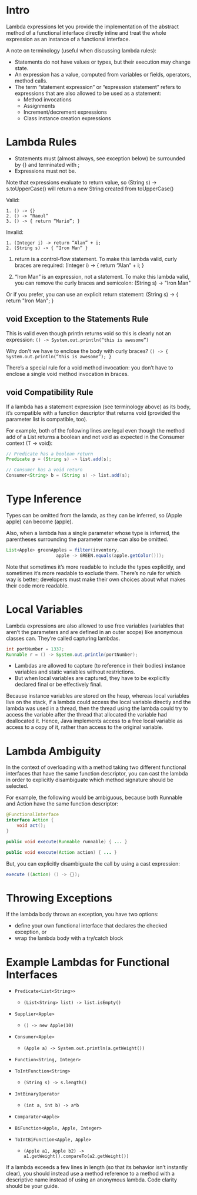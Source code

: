 # Intro

Lambda expressions let you provide the implementation of the abstract method of a functional interface directly inline and treat the whole expression as an instance of a functional interface.

A note on terminology (useful when discussing lambda rules):

- Statements do not have values or types, but their execution may change state.
- An expression has a value, computed from variables or fields, operators, method calls.
- The term “statement expression” or “expression statement” refers to expressions that are also allowed to be used as a statement:
	- Method invocations
	- Assignments
	- Increment/decrement expressions
	- Class instance creation expressions

# Lambda Rules

- Statements must (almost always, see exception below) be surrounded by {} and terminated with ;
- Expressions must not be.

Note that expressions evaluate to return value, so (String s) -> s.toUpperCase() will return a new String created from toUpperCase()

Valid:
```
1. () -> {}
2. () -> “Raoul”
3. () -> { return “Mario”; }
```

Invalid:

```
1. (Integer i) -> return “Alan” + i;
2. (String s) -> { “Iron Man” }
```

1. return is a control-flow statement. To make this lambda valid, curly braces are required: (Integer i) -> { return “Alan” + i; }

2. “Iron Man” is an expression, not a statement. To make this lambda valid, you can remove the curly braces and semicolon: (String s) -> "Iron Man"

Or if you prefer, you can use an explicit return statement: (String s) -> { return "Iron Man"; }

## void Exception to the Statements Rule

This is valid even though println returns void so this is clearly not an expression: `() -> System.out.println(“this is awesome”)`

Why don't we have to enclose the body with curly braces? `() -> { System.out.println(“this is awesome”); }`

There’s a special rule for a void method invocation: you don’t have to enclose a single void method invocation in braces.

## void Compatibility Rule

If a lambda has a statement expression (see terminology above) as its body, it’s compatible with a function descriptor that returns void (provided the parameter list is compatible, too).

For example, both of the following lines are legal even though the method add of a List returns a boolean and not void as expected in the Consumer context (T -> void):

```java
// Predicate has a boolean return  
Predicate p = (String s) -> list.add(s);  

// Consumer has a void return  
Consumer<String> b = (String s) -> list.add(s);
```

# Type Inference

Types can be omitted from the lamda, as they can be inferred, so (Apple apple) can become (apple).

Also, when a lambda has a single parameter whose type is inferred, the parentheses surrounding the parameter name can also be omitted.

```java
List<Apple> greenApples = filter(inventory,
                   apple -> GREEN.equals(apple.getColor()));  
```

Note that sometimes it’s more readable to include the types explicitly, and sometimes it’s more readable to exclude them. There’s no rule for which way is better; developers must make their own choices about what makes their code more readable.

# Local Variables

Lambda expressions are also allowed to use free variables (variables that aren’t the parameters and are defined in an outer scope) like anonymous classes can. They’re called capturing lambdas.

```java
int portNumber = 1337;
Runnable r = () -> System.out.println(portNumber);
```

- Lambdas are allowed to capture (to reference in their bodies) instance variables and static variables without restrictions.
- But when local variables are captured, they have to be explicitly declared final or be effectively final.

Because instance variables are stored on the heap, whereas local variables live on the stack, if a lambda could access the local variable directly and the lambda was used in a thread, then the thread using the lambda could try to access the variable after the thread that allocated the variable had deallocated it. Hence, Java implements access to a free local variable as access to a copy of it, rather than access to the original variable.

# Lambda Ambiguity

In the context of overloading with a method taking two different functional interfaces that have the same function descriptor, you can cast the lambda in order to explicitly disambiguate which method signature should be selected.

For example, the following would be ambiguous, because both Runnable and Action have the same function descriptor:

```java
@FunctionalInterface
interface Action {
    void act();
}    

public void execute(Runnable runnable) { ... }

public void execute(Action action) { ... }
```

But, you can explicitly disambiguate the call by using a cast expression:

```java
execute ((Action) () -> {});
```

# Throwing Exceptions

If the lambda body throws an exception, you have two options:

- define your own functional interface that declares the checked exception, or
- wrap the lambda body with a try/catch block

# Example Lambdas for Functional Interfaces

- `Predicate<List<String>>`
	- `(List<String> list) -> list.isEmpty()`

- `Supplier<Apple>`
	- `() -> new Apple(10)`

- `Consumer<Apple>`
	- `(Apple a) -> System.out.println(a.getWeight())`

- `Function<String, Integer>`
- `ToIntFunction<String>`
	- `(String s) -> s.length()`

- `IntBinaryOperator`  
	- `(int a, int b) -> a*b`

- `Comparator<Apple>`
- `BiFunction<Apple, Apple, Integer>`
- `ToIntBiFunction<Apple, Apple>  `
	- `(Apple a1, Apple b2) -> a1.getWeight().compareTo(a2.getWeight())`

If a lambda exceeds a few lines in length (so that its behavior isn’t instantly clear), you should instead use a method reference to a method with a descriptive name instead of using an anonymous lambda. Code clarity should be your guide.